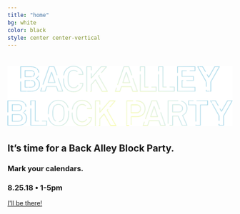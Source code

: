 ```yaml
---
title: "home"
bg: white
color: black
style: center center-vertical
---
```


<h1><img class="titles" src="img/back-alley-titles.png" title="Back Alley Block Party"/></h1>

## It’s time for a Back Alley Block Party.

### Mark your calendars.

### 8.25.18 • 1-5pm

<a class="btn" href="https://www.eventbrite.com/e/back-alley-block-party-tickets-49058424067">I'll be there!</a>
